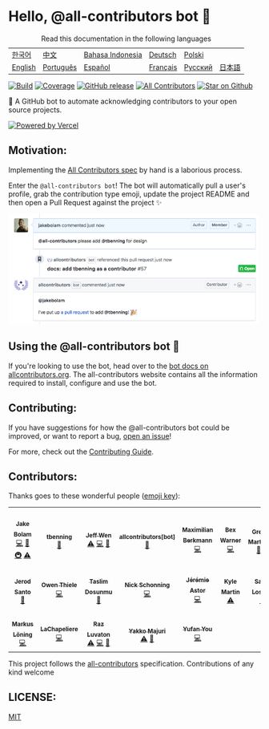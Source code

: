 # Hello, @all-contributors bot 🤖

<table>
    <caption>Read this documentation in the following languages</caption>
    <tbody>
        <tr>
            <td><a href="https://allcontributors.org/docs/ko/bot/overview">한국어</a></td>
            <td><a href="https://allcontributors.org/docs/zh-CN/bot/overview">中文</a></td>
            <td><a href="https://allcontributors.org/docs/id/bot/overview">Bahasa Indonesia</a></td>
            <td><a href="https://allcontributors.org/docs/de/bot/overview">Deutsch</a></td>
            <td><a href="https://allcontributors.org/docs/pl/bot/overview">Polski</a></td>
        </tr>
        <tr>
            <td><a href="https://allcontributors.org/docs/en/bot/overview">English</a></td>
            <td><a href="https://allcontributors.org/docs/pt-BR/bot/overview">Português</a></td>
            <td><a href="https://allcontributors.org/docs/es-ES/bot/overview">Español</a></td>
            <td><a href="https://allcontributors.org/docs/fr/bot/overview">Français</a></td>
            <td><a href="https://allcontributors.org/docs/ru/bot/overview">Русский</a></td>
            <td><a href="https://allcontributors.org/docs/ja/bot/overview">日本語</a></td>
        </tr>
    </tbody>
</table>

[![Build](https://img.shields.io/circleci/project/github/all-contributors/all-contributors-bot/master.svg?style=flat-square)](https://circleci.com/gh/all-contributors/workflows/all-contributors-bot/tree/master)
[![Coverage](https://img.shields.io/codecov/c/github/all-contributors/all-contributors-bot.svg?style=flat-square)](https://codecov.io/github/all-contributors/all-contributors-bot)
[![GitHub release](https://img.shields.io/github/release/all-contributors/all-contributors-bot.svg?style=flat-square)](https://github.com/all-contributors/all-contributors-bot/releases)
[![All Contributors](https://img.shields.io/badge/all_contributors-13-orange.svg?style=flat-square)](#contributors)
[![Star on Github](https://img.shields.io/github/stars/all-contributors/all-contributors-bot.svg?style=flat-square)](https://github.com/all-contributors/all-contributors-bot/stargazers)

🤖 A GitHub bot to automate acknowledging contributors to your open source projects.

[![Powered by Vercel](public/powered-by-vercel.svg)](https://vercel.com?utm_source=all-contributors&utm_campaign=oss)

## Motivation:

Implementing the [All Contributors spec](https://github.com/all-contributors/all-contributors) by hand is a laborious process.

Enter the `@all-contributors bot`! The bot will automatically pull a user's profile, grab the contribution type emoji, update the project README and then open a Pull Request against the project :sparkles:

<a href="https://allcontributors.org/docs/en/bot/usage">
    <img alt="Example usage screenshot" src="https://raw.githubusercontent.com/all-contributors/all-contributors/master/docs/assets/bot-usage.png" width="500px">
</a>

## Using the @all-contributors bot 🤖

If you're looking to use the bot, head over to the [bot docs on allcontributors.org](https://allcontributors.org/docs/en/bot/overview). The all-contributors website contains all the information required to install, configure and use the bot.

## Contributing:

If you have suggestions for how the @all-contributors bot could be improved, or want to report a bug, [open an issue](https://github.com/all-contributors/all-contributors-bot/issues)!

For more, check out the [Contributing Guide](CONTRIBUTING.md).

## Contributors:

Thanks goes to these wonderful people ([emoji key](https://github.com/all-contributors/all-contributors#emoji-key)):

<!-- ALL-CONTRIBUTORS-LIST:START - Do not remove or modify this section -->
<!-- prettier-ignore-start -->
<!-- markdownlint-disable -->
<table>
  <tr>
    <td align="center"><a href="https://jakebolam.com"><img src="https://avatars2.githubusercontent.com/u/3534236?v=4?s=100" width="100px;" alt=""/><br /><sub><b>Jake Bolam</b></sub></a><br /><a href="https://github.com/all-contributors/app/commits?author=jakebolam" title="Code">💻</a> <a href="#ideas-jakebolam" title="Ideas, Planning, & Feedback">🤔</a> <a href="#infra-jakebolam" title="Infrastructure (Hosting, Build-Tools, etc)">🚇</a> <a href="https://github.com/all-contributors/app/commits?author=jakebolam" title="Tests">⚠️</a></td>
    <td align="center"><a href="https://github.com/tbenning"><img src="https://avatars2.githubusercontent.com/u/7265547?v=4?s=100" width="100px;" alt=""/><br /><sub><b>tbenning</b></sub></a><br /><a href="#design-tbenning" title="Design">🎨</a></td>
    <td align="center"><a href="https://sinchang.me"><img src="https://avatars0.githubusercontent.com/u/3297859?v=4?s=100" width="100px;" alt=""/><br /><sub><b>Jeff Wen</b></sub></a><br /><a href="https://github.com/all-contributors/app/commits?author=sinchang" title="Tests">⚠️</a> <a href="https://github.com/all-contributors/app/commits?author=sinchang" title="Code">💻</a> <a href="#ideas-sinchang" title="Ideas, Planning, & Feedback">🤔</a></td>
    <td align="center"><a href="https://github.com/apps/allcontributors"><img src="https://avatars0.githubusercontent.com/in/23186?v=4?s=100" width="100px;" alt=""/><br /><sub><b>allcontributors[bot]</b></sub></a><br /><a href="https://github.com/all-contributors/app/commits?author=allcontributors[bot]" title="Documentation">📖</a></td>
    <td align="center"><a href="http://maxcubing.wordpress.com"><img src="https://avatars0.githubusercontent.com/u/8260834?v=4?s=100" width="100px;" alt=""/><br /><sub><b>Maximilian Berkmann</b></sub></a><br /><a href="https://github.com/all-contributors/app/commits?author=Berkmann18" title="Code">💻</a></td>
    <td align="center"><a href="http://hiimbex.com"><img src="https://avatars1.githubusercontent.com/u/13410355?v=4?s=100" width="100px;" alt=""/><br /><sub><b>Bex Warner</b></sub></a><br /><a href="https://github.com/all-contributors/app/commits?author=hiimbex" title="Code">💻</a></td>
    <td align="center"><a href="http://hood.ie"><img src="https://avatars3.githubusercontent.com/u/39992?v=4?s=100" width="100px;" alt=""/><br /><sub><b>Gregor Martynus</b></sub></a><br /><a href="#question-gr2m" title="Answering Questions">💬</a> <a href="#tool-gr2m" title="Tools">🔧</a></td>
  </tr>
  <tr>
    <td align="center"><a href="https://jerodsanto.net"><img src="https://avatars0.githubusercontent.com/u/8212?v=4?s=100" width="100px;" alt=""/><br /><sub><b>Jerod Santo</b></sub></a><br /><a href="#blog-jerodsanto" title="Blogposts">📝</a></td>
    <td align="center"><a href="https://allcontributors.org"><img src="https://avatars0.githubusercontent.com/u/26689450?v=4?s=100" width="100px;" alt=""/><br /><sub><b>Owen Thiele</b></sub></a><br /><a href="https://github.com/all-contributors/app/commits?author=mralwin" title="Code">💻</a></td>
    <td align="center"><a href="https://github.com/JayDosunmu"><img src="https://avatars2.githubusercontent.com/u/12818598?v=4?s=100" width="100px;" alt=""/><br /><sub><b>Taslim Dosunmu</b></sub></a><br /><a href="https://github.com/all-contributors/app/commits?author=JayDosunmu" title="Documentation">📖</a></td>
    <td align="center"><a href="https://github.com/nschonni"><img src="https://avatars2.githubusercontent.com/u/1297909?v=4?s=100" width="100px;" alt=""/><br /><sub><b>Nick Schonning</b></sub></a><br /><a href="https://github.com/all-contributors/app/commits?author=nschonni" title="Code">💻</a></td>
    <td align="center"><a href="https://github.com/fennecdjay"><img src="https://avatars0.githubusercontent.com/u/4943921?v=4?s=100" width="100px;" alt=""/><br /><sub><b>Jérémie Astor</b></sub></a><br /><a href="https://github.com/all-contributors/app/commits?author=fennecdjay" title="Code">💻</a></td>
    <td align="center"><a href="https://github.com/js-kyle"><img src="https://avatars3.githubusercontent.com/u/23022619?v=4?s=100" width="100px;" alt=""/><br /><sub><b>Kyle Martin</b></sub></a><br /><a href="https://github.com/all-contributors/app/commits?author=js-kyle" title="Tests">⚠️</a></td>
    <td align="center"><a href="https://www.weareaccess.co.uk/"><img src="https://avatars0.githubusercontent.com/u/4610533?v=4?s=100" width="100px;" alt=""/><br /><sub><b>Sang Lostrie</b></sub></a><br /><a href="#maintenance-baikho" title="Maintenance">🚧</a></td>
  </tr>
  <tr>
    <td align="center"><a href="https://www.linkedin.com/in/mloning/"><img src="https://avatars3.githubusercontent.com/u/21020482?v=4?s=100" width="100px;" alt=""/><br /><sub><b>Markus Löning</b></sub></a><br /><a href="https://github.com/all-contributors/app/commits?author=mloning" title="Code">💻</a></td>
    <td align="center"><a href="https://github.com/LaChapeliere"><img src="https://avatars2.githubusercontent.com/u/7062546?v=4?s=100" width="100px;" alt=""/><br /><sub><b>LaChapeliere</b></sub></a><br /><a href="https://github.com/all-contributors/app/commits?author=LaChapeliere" title="Code">💻</a></td>
    <td align="center"><a href="https://github.com/rluvaton"><img src="https://avatars.githubusercontent.com/u/16746759?v=4?s=100" width="100px;" alt=""/><br /><sub><b>Raz Luvaton</b></sub></a><br /><a href="https://github.com/all-contributors/app/commits?author=rluvaton" title="Tests">⚠️</a> <a href="https://github.com/all-contributors/app/commits?author=rluvaton" title="Code">💻</a> <a href="https://github.com/all-contributors/app/issues?q=author%3Arluvaton" title="Bug reports">🐛</a></td>
    <td align="center"><a href="http://yakko.tech"><img src="https://avatars.githubusercontent.com/u/38760734?v=4?s=100" width="100px;" alt=""/><br /><sub><b>Yakko Majuri</b></sub></a><br /><a href="https://github.com/all-contributors/app/commits?author=yakkomajuri" title="Tests">⚠️</a> <a href="https://github.com/all-contributors/app/commits?author=yakkomajuri" title="Documentation">📖</a></td>
    <td align="center"><a href="https://ouuan.github.io/about"><img src="https://avatars.githubusercontent.com/u/30581822?v=4?s=100" width="100px;" alt=""/><br /><sub><b>Yufan You</b></sub></a><br /><a href="https://github.com/all-contributors/app/commits?author=ouuan" title="Code">💻</a></td>
  </tr>
</table>

<!-- markdownlint-restore -->
<!-- prettier-ignore-end -->

<!-- ALL-CONTRIBUTORS-LIST:END -->

This project follows the [all-contributors](https://github.com/all-contributors/all-contributors) specification. Contributions of any kind welcome

## LICENSE:

[MIT](LICENSE)
